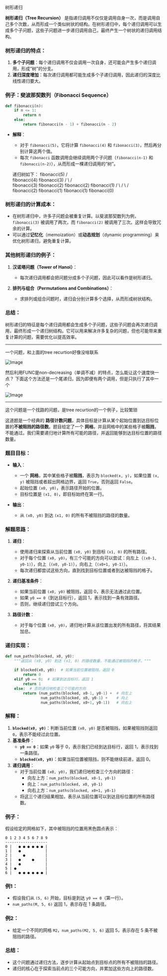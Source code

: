 树形递归

**树形递归（Tree Recursion）** 是指递归调用不仅仅是调用自身一次，而是调用自己多个次数，从而形成一个类似树状的结构。在树形递归中，每个递归调用可以生成多个子问题，这些子问题进一步递归调用自己，最终产生一个树状的递归调用结构。

### 树形递归的特点：
1. **多个子问题**：每个递归调用不仅会调用一次自身，还可能会产生多个递归调用，形成“树”的分支。
2. **递归深度增加**：每次递归调用都可能生成多个子递归调用，因此递归的深度比线性递归要大。

### 例子：斐波那契数列（Fibonacci Sequence）

```python
def fibonacci(n):
    if n <= 1:
        return n
    else:
        return fibonacci(n - 1) + fibonacci(n - 2)
```

- **解释**：
  - 对于 `fibonacci(5)`，它将计算 `fibonacci(4)` 和 `fibonacci(3)`，然后再分别计算这两个值。
  - 每次 `fibonacci` 函数调用会继续调用两个子问题（`fibonacci(n-1)` 和 `fibonacci(n-2)`），从而形成一棵递归调用的“树”。
  
  递归树如下：
          fibonacci(5)
         /          \
  fibonacci(4)    fibonacci(3)
     /      \         /      \
fibonacci(3) fibonacci(2) fibonacci(2) fibonacci(1)
  /    \        /      \       /     \
fibonacci(2) fibonacci(1) fibonacci(1) fibonacci(0)


### 树形递归的计算成本：
- 在树形递归中，许多子问题会被重复计算。以斐波那契数列为例，`fibonacci(3)` 被调用了两次，而 `fibonacci(2)` 被调用了三次。这样会导致冗余的计算。
- 可以通过**记忆化**（memoization）或**动态规划**（dynamic programming）来优化树形递归，避免重复计算。

### 其他树形递归的例子：
1. **汉诺塔问题（Tower of Hanoi）**：
   - 每次递归调用都会把问题分成多个子问题，因此可以看作是树形递归。

2. **排列与组合（Permutations and Combinations）**：
   - 求排列或组合问题时，递归会分别计算多个选择，从而形成树状结构。

### 总结：
树形递归的特征是每个递归调用都会生成多个子问题，这些子问题会再次递归调用，最终形成一个递归树结构。它可以用来解决许多复杂的问题，但也可能带来重复计算的问题，需要优化以提高效率。


-------
一个问题，和上面的tree recurtion好像没啥联系

![Image](https://github.com/user-attachments/assets/fc33cee3-f92a-444c-a214-e71301cf7b88)

然后利用FUNC是non-decreasing（单调不减）的特点，怎么能让这个速度快一点？
下面这个方法还是一个尾递归，因为即便有两个调用，但是只执行了其中一个

![Image](https://github.com/user-attachments/assets/519e764a-614b-4c12-bf7a-19117323ac41)



---
这个问题是一个找路的问题，是tree recurtion的一个例子，比较繁琐

这道题是一个经典的 **路径计数问题**，具体目标是计算从某个起始位置到达目标位置的**不被阻挡的路径数**。题目给定了一个 **网格**，并且网格中的某些格子被**阻挡**，不能通过。我们需要递归地计算所有可能的路径，并返回能够到达目标位置的路径数量。

### 题目目标：
- **输入**：
  - 一个 **网格**，其中某些格子被**阻挡**，表示为 `blocked(x, y)`，如果位置 `(x, y)` 被阻挡或者超出网格边界，返回 `True`，否则返回 `False`。
  - 起始位置 `(x0, y0)`，表示路径开始的位置。
  - 目标位置是 `(x1, 0)`，即目标始终在第一行。

- **输出**：
  - 从 `(x0, y0)` 到达 `(x1, 0)` 的所有不被阻挡的路径的数量。

### 解题思路：
1. **递归**：
   - 使用递归来探索从当前位置 `(x0, y0)` 到目标 `(x1, 0)` 的所有路径。
   - 对于每个位置 `(x0, y0)`，有三个可能的方向可以尝试：向左上（`(x0-1, y0-1)`），向上（`(x0, y0-1)`），向右上（`(x0+1, y0-1)`）。
   - 每次递归都尝试这些方向，直到找到目标位置或者到达被阻挡的格子。

2. **递归基准条件**：
   - 如果当前位置 `(x0, y0)` 被阻挡，返回 0，表示无法通过此位置。
   - 如果 `y0 == 0`（到达目标行），返回 1，表示找到一条有效路径。
   - 否则，继续递归尝试三个方向。

3. **路径计数**：
   - 对于每个位置 `(x0, y0)`，递归地计算从该位置出发的所有路径，将其结果加总。

### 递归实现：

```python
def num_paths(blocked, x0, y0):
    """返回从 (x0, y0) 到达 (x1, 0) 的路径数量，不能通过被阻挡的格子。"""
    
    if blocked(x0, y0):  # 如果当前位置被阻挡，返回 0
        return 0
    elif y0 == 0:  # 如果到达目标行，返回 1
        return 1
    else:  # 否则递归地检查三个可能的方向
        return (num_paths(blocked, x0-1, y0-1) +  # 向左上
                num_paths(blocked, x0, y0-1) +    # 向上
                num_paths(blocked, x0+1, y0-1))   # 向右上
```

### 解释：
1. **`blocked(x0, y0)`**：判断当前位置 `(x0, y0)` 是否被阻挡，如果被阻挡则返回 `0`，表示不能经过此位置。
2. **基准条件**：
   - **`y0 == 0`**：如果 `y0` 等于 0，表示我们已经到达目标行，返回 1，表示找到一条路径。
   - **`blocked(x0, y0)`**：如果当前位置被阻挡，则不能继续前进，返回 0。
3. **递归调用**：
   - 对于当前位置 `(x0, y0)`，我们递归地检查三个方向的路径：
     - 向左上方：`num_paths(blocked, x0-1, y0-1)`
     - 向上：`num_paths(blocked, x0, y0-1)`
     - 向右上方：`num_paths(blocked, x0+1, y0-1)`
   - 将这三个递归结果相加，表示从当前位置可以到达目标位置的所有路径数。

### 例子：
假设给定的网格如下，其中被阻挡的位置用黑色圆点表示：

```
0 1 2 3 4 5 6 7 8 9
-------------------
0 |   ● ● ● ● ● ● |
1 |   ●           |
2 |     ●         |
3 |   ●     ●     |
4 |   ●           |
5 | ●             |
6 |   ● ● ● ● ● ● |
```

### 例1：
- 假设我们从 `(5, 6)` 开始，目标是到达 `y0 == 0`（第一行）。
- `num_paths(M, 5, 6)` 返回 1，表示存在 1 条路径。

### 例2：
- 给定一个不同的网格 `M2`，`num_paths(M2, 5, 6)` 返回 5，表示存在 5 条不被阻挡的路径。

### 总结：
- 这个问题通过递归方法，逐步计算从起始点到目标点的所有不被阻挡的路径。
- 递归的核心在于探索当前点的三个可能方向，并累加这些方向上的路径数。
